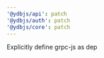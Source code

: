 ```yaml
---
'@ydbjs/api': patch
'@ydbjs/auth': patch
'@ydbjs/core': patch
---
```


Explicitly define grpc-js as dep
